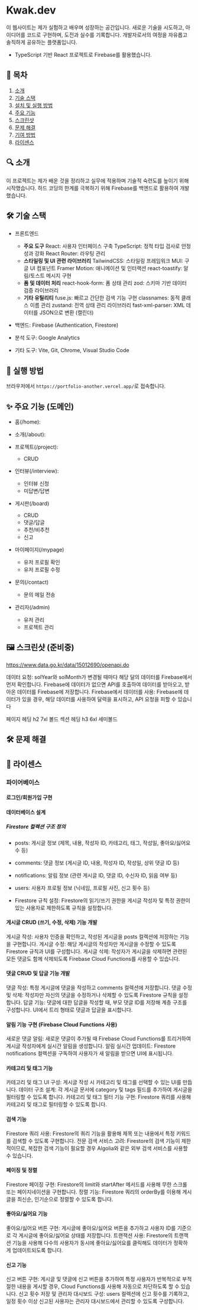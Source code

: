 # Kwak.dev

이 웹사이트는 제가 실험하고 배우며 성장하는 공간입니다.
새로운 기술을 시도하고, 아이디어를 코드로 구현하며, 도전과 실수를 기록합니다.
개발자로서의 여정을 자유롭고 솔직하게 공유하는 플랫폼입니다.

- TypeScript 기반 React 프로젝트로 Firebase를 활용했습니다.

## 📂 목차

1. [소개](#)
2. [기술 스택](#)
3. [설치 및 실행 방법](#)
4. [주요 기능](#)
5. [스크린샷](#)
6. [문제 해결](#)
7. [기여 방법](#)
8. [라이센스](#)

## 🔍 소개

이 프로젝트는 제가 배운 것을 정리하고 실무에 적용하며 기술적 숙련도를 높이기 위해 시작했습니다.
하드 코딩의 한계를 극복하기 위해 Firebase를 백엔드로 활용하여 개발했습니다.

## 🛠️ 기술 스택

- 프론트엔드

  - <b>주요 도구</b>
    React: 사용자 인터페이스 구축
    TypeScript: 정적 타입 검사로 안정성과 강화
    React Router: 라우팅 관리
  - <b>스타일링 및 UI 관련 라이브러리</b>
    TailwindCSS: 스타일링 프레임워크
    MUI: 구글 UI 컴포넌트
    Framer Motion: 애니메이션 및 인터랙션
    react-toastify: 알림/토스트 메시지 구현
  - <b>폼 및 데이터 처리</b>
    react-hook-form: 폼 상태 관리
    zod: 스키마 기반 데이터 검증 라이브러리
  - <b>기타 유틸리티</b>
    fuse.js: 빠르고 간단한 검색 기능 구현
    classnames: 동적 클래스 이름 관리
    zustand: 전역 상태 관리 라이브러리
    fast-xml-parser: XML 데이터를 JSON으로 변환 (캘린더)

- 백엔드: Firebase (Authentication, Firestore)
- 분석 도구: Google Analytics
- 기타 도구: Vite, Git, Chrome, Visual Studio Code

## 🚀 실행 방법

브라우저에서 `https://portfolio-another.vercel.app/`로 접속합니다.

## ✨ 주요 기능 (도메인)

- 홈(/home):
- 소개(/about):
- 프로젝트(/project):
  - CRUD
- 인터뷰(/interview):
  - 인터뷰 신청
  - 미답변/답변
- 게시판(/board)

  - CRUD
  - 댓글/답글
  - 추천/비추천
  - 신고

- 마이페이지(/mypage)

  - 유저 프로필 확인
  - 유저 프로필 수정

- 문의(/contact)
  - 문의 메일 전송
- 관리자(/admin)
  - 유저 관리
  - 프로젝트 관리

## 🖼️ 스크린샷 (준비중)

https://www.data.go.kr/data/15012690/openapi.do

데이터 요청: solYear와 solMonth가 변경될 때마다 해당 달의 데이터를 Firebase에서 먼저 확인합니다. Firebase에 데이터가 없으면 API를 호출하여 데이터를 받아오고, 받아온 데이터를 Firebase에 저장합니다.
Firebase에서 데이터를 사용: Firebase에 데이터가 있을 경우, 해당 데이터를 사용하여 달력을 표시하고, API 요청을 피할 수 있습니다

페이지 헤딩 h2 7xl 볼드
섹션 헤딩 h3 6xl 세미볼드

## 🛠️ 문제 해결

## 📄 라이센스

### 파이어베이스

#### 로그인/회원가입 구현

#### 데이터베이스 설계

##### Firestore 컬렉션 구조 정의

- posts: 게시글 정보 (제목, 내용, 작성자 ID, 카테고리, 태그, 작성일, 좋아요/싫어요 수 등)
- comments: 댓글 정보 (게시글 ID, 내용, 작성자 ID, 작성일, 상위 댓글 ID 등)
- notifications: 알림 정보 (관련 게시글 ID, 댓글 ID, 수신자 ID, 읽음 여부 등)
- users: 사용자 프로필 정보 (닉네임, 프로필 사진, 신고 횟수 등)

- Firestore 규칙 설정: Firestore의 읽기/쓰기 권한을 게시글 작성자 및 특정 권한이 있는 사용자로 제한하도록 규칙을 설정합니다.

#### 게시글 CRUD (쓰기, 수정, 삭제) 기능 개발

게시글 작성: 사용자 인증을 확인하고, 작성된 게시글을 posts 컬렉션에 저장하는 기능을 구현합니다.
게시글 수정: 해당 게시글의 작성자만 게시글을 수정할 수 있도록 Firestore 규칙과 UI를 구성합니다.
게시글 삭제: 작성자가 게시글을 삭제하면 관련된 모든 댓글도 함께 삭제되도록 Firebase Cloud Functions를 사용할 수 있습니다.

#### 댓글 CRUD 및 답글 기능 개발

댓글 작성: 특정 게시글에 댓글을 작성하고 comments 컬렉션에 저장합니다.
댓글 수정 및 삭제: 작성자만 자신의 댓글을 수정하거나 삭제할 수 있도록 Firestore 규칙을 설정합니다.
답글 기능: 댓글에 대한 답글을 작성할 때, 부모 댓글 ID를 저장해 계층 구조를 구성합니다. UI에서 트리 형태로 댓글과 답글을 표시합니다.

#### 알림 기능 구현 (Firebase Cloud Functions 사용)

새로운 댓글 알림: 새로운 댓글이 추가될 때 Firebase Cloud Functions를 트리거하여 게시글 작성자에게 실시간 알림을 생성합니다.
알림 실시간 업데이트: Firestore notifications 컬렉션을 구독하여 사용자가 새 알림을 받으면 UI에 표시됩니다.

#### 카테고리 및 태그 기능

카테고리 및 태그 UI 구성: 게시글 작성 시 카테고리 및 태그를 선택할 수 있는 UI를 만듭니다.
데이터 구조 설계: 각 게시글 문서에 category 및 tags 필드를 추가하여 게시글을 필터링할 수 있도록 합니다.
카테고리 및 태그 필터 기능 구현: Firestore 쿼리를 사용해 카테고리 및 태그로 필터링할 수 있도록 합니다.

#### 검색 기능

Firestore 쿼리 사용: Firestore의 쿼리 기능을 활용해 제목 또는 내용에서 특정 키워드를 검색할 수 있도록 구현합니다.
전문 검색 서비스 고려: Firestore의 검색 기능이 제한적이므로, 복잡한 검색 기능이 필요할 경우 Algolia와 같은 외부 검색 서비스를 사용할 수 있습니다.

#### 페이징 및 정렬

Firestore 페이징 구현: Firestore의 limit와 startAfter 메서드를 사용해 무한 스크롤 또는 페이지네이션을 구현합니다.
정렬 기능: Firestore 쿼리의 orderBy를 이용해 게시글을 최신순, 인기순으로 정렬할 수 있도록 합니다.

#### 좋아요/싫어요 기능

좋아요/싫어요 버튼 구현: 게시글에 좋아요/싫어요 버튼을 추가하고 사용자 ID를 기준으로 각 게시글에 좋아요/싫어요 상태를 저장합니다.
트랜잭션 사용: Firestore의 트랜잭션 기능을 사용해 다수의 사용자가 동시에 좋아요/싫어요를 클릭해도 데이터가 정확하게 업데이트되도록 합니다.

#### 신고 기능

신고 버튼 구현: 게시글 및 댓글에 신고 버튼을 추가하여 특정 사용자가 반복적으로 부적절한 내용을 게시할 경우, Cloud Functions를 사용해 자동으로 차단하도록 할 수 있습니다.
신고 횟수 저장 및 관리자 대시보드 구성: users 컬렉션에 신고 횟수를 기록하고, 일정 횟수 이상 신고된 사용자는 관리자 대시보드에서 관리할 수 있도록 구성합니다.
